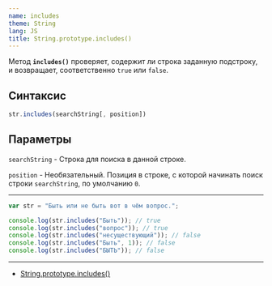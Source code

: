 ```yaml
---
name: includes
theme: String
lang: JS
title: String.prototype.includes()
---
```


Метод **`includes()`** проверяет, содержит ли строка заданную подстроку, и возвращает, соответственно `true` или `false`.

## Синтаксис

```js
str.includes(searchString[, position])
```

## Параметры

`searchString` - Строка для поиска в данной строке.

`position` - Необязательный. Позиция в строке, с которой начинать поиск строки `searchString`, по умолчанию `0`.

---

```js
var str = "Быть или не быть вот в чём вопрос.";

console.log(str.includes("Быть")); // true
console.log(str.includes("вопрос")); // true
console.log(str.includes("несуществующий")); // false
console.log(str.includes("Быть", 1)); // false
console.log(str.includes("БЫТЬ")); // false
```

---

- [String.prototype.includes()](https://developer.mozilla.org/ru/docs/Web/JavaScript/Reference/Global_Objects/String/includes)

